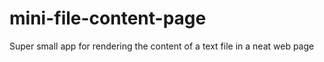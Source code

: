 # mini-file-content-page
Super small app for rendering the content of a text file in a neat web page
